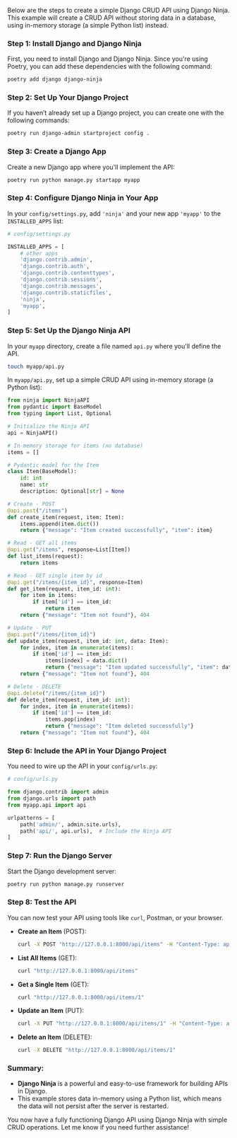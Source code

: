 Below are the steps to create a simple Django CRUD API using Django Ninja. This example will create a CRUD API without storing data in a database, using in-memory storage (a simple Python list) instead.

### Step 1: Install Django and Django Ninja

First, you need to install Django and Django Ninja. Since you're using Poetry, you can add these dependencies with the following command:

```bash
poetry add django django-ninja
```

### Step 2: Set Up Your Django Project

If you haven’t already set up a Django project, you can create one with the following commands:

```bash
poetry run django-admin startproject config .
```

### Step 3: Create a Django App

Create a new Django app where you'll implement the API:

```bash
poetry run python manage.py startapp myapp
```

### Step 4: Configure Django Ninja in Your App

In your `config/settings.py`, add `'ninja'` and your new app `'myapp'` to the `INSTALLED_APPS` list:

```python
# config/settings.py

INSTALLED_APPS = [
    # other apps
    'django.contrib.admin',
    'django.contrib.auth',
    'django.contrib.contenttypes',
    'django.contrib.sessions',
    'django.contrib.messages',
    'django.contrib.staticfiles',
    'ninja',
    'myapp',
]
```

### Step 5: Set Up the Django Ninja API

In your `myapp` directory, create a file named `api.py` where you'll define the API.

```bash
touch myapp/api.py
```

In `myapp/api.py`, set up a simple CRUD API using in-memory storage (a Python list):

```python
from ninja import NinjaAPI
from pydantic import BaseModel
from typing import List, Optional

# Initialize the Ninja API
api = NinjaAPI()

# In-memory storage for items (no database)
items = []

# Pydantic model for the Item
class Item(BaseModel):
    id: int
    name: str
    description: Optional[str] = None

# Create - POST
@api.post("/items")
def create_item(request, item: Item):
    items.append(item.dict())
    return {"message": "Item created successfully", "item": item}

# Read - GET all items
@api.get("/items", response=List[Item])
def list_items(request):
    return items

# Read - GET single item by id
@api.get("/items/{item_id}", response=Item)
def get_item(request, item_id: int):
    for item in items:
        if item['id'] == item_id:
            return item
    return {"message": "Item not found"}, 404

# Update - PUT
@api.put("/items/{item_id}")
def update_item(request, item_id: int, data: Item):
    for index, item in enumerate(items):
        if item['id'] == item_id:
            items[index] = data.dict()
            return {"message": "Item updated successfully", "item": data}
    return {"message": "Item not found"}, 404

# Delete - DELETE
@api.delete("/items/{item_id}")
def delete_item(request, item_id: int):
    for index, item in enumerate(items):
        if item['id'] == item_id:
            items.pop(index)
            return {"message": "Item deleted successfully"}
    return {"message": "Item not found"}, 404
```

### Step 6: Include the API in Your Django Project

You need to wire up the API in your `config/urls.py`:

```python
# config/urls.py

from django.contrib import admin
from django.urls import path
from myapp.api import api

urlpatterns = [
    path('admin/', admin.site.urls),
    path('api/', api.urls),  # Include the Ninja API
]
```

### Step 7: Run the Django Server

Start the Django development server:

```bash
poetry run python manage.py runserver
```

### Step 8: Test the API

You can now test your API using tools like `curl`, Postman, or your browser.

- **Create an Item** (POST):

  ```bash
  curl -X POST "http://127.0.0.1:8000/api/items" -H "Content-Type: application/json" -d '{"id": 1, "name": "Item 1", "description": "First item"}'
  ```

- **List All Items** (GET):

  ```bash
  curl "http://127.0.0.1:8000/api/items"
  ```

- **Get a Single Item** (GET):

  ```bash
  curl "http://127.0.0.1:8000/api/items/1"
  ```

- **Update an Item** (PUT):

  ```bash
  curl -X PUT "http://127.0.0.1:8000/api/items/1" -H "Content-Type: application/json" -d '{"id": 1, "name": "Updated Item", "description": "Updated description"}'
  ```

- **Delete an Item** (DELETE):
  ```bash
  curl -X DELETE "http://127.0.0.1:8000/api/items/1"
  ```

### Summary:

- **Django Ninja** is a powerful and easy-to-use framework for building APIs in Django.
- This example stores data in-memory using a Python list, which means the data will not persist after the server is restarted.

You now have a fully functioning Django API using Django Ninja with simple CRUD operations. Let me know if you need further assistance!
